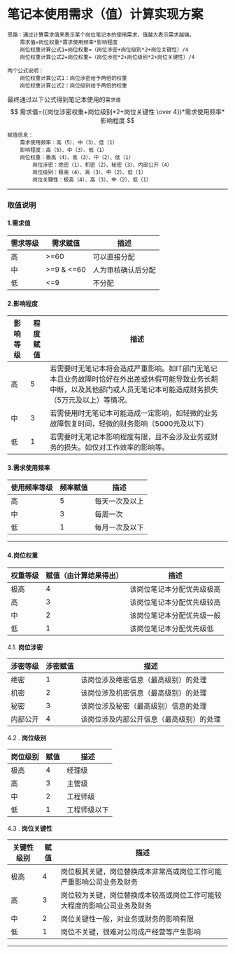 #        笔记本使用需求（值）计算实现方案


```
思路：通过计算需求值来表示某个岗位笔记本的使用需求，值越大表示需求越强。
	需求值=岗位权重*需求使用频率*影响程度
	岗位权重计算公式1=岗位权重=（岗位涉密+岗位级别*2+岗位关键性）/4
	岗位权重计算公式2=岗位权重=（岗位涉密*2+岗位级别*2+岗位关键性）/4
```
```
两个公式说明：
	岗位权重计算公式1：岗位涉密给予两倍的权重
	岗位权重计算公式2：岗位级别给予两倍的权重
```

最终通过以下公式得到笔记本使用的`需求值`
$$
需求值=({岗位涉密权重+岗位级别*2+岗位关键性 \over 4})*需求使用频率*影响程度
$$
```
赋值信息：
	需求使用频率：高（5）、中（3）、低（1）
	影响程度：高（5）、中（3）、低（1）
	岗位权重：极高（4）、高（3）、中（2）、低（1）
		岗位涉密：绝密（1）、机密（2）、秘密（3）、内部公开（4）
		岗位级别：极高（4）、高（3）、中（2）、低（1）
		岗位关键性：极高（4）、高（3）、中（2）、低（1）
```



---
### 取值说明

#### 1.需求值

| 需求等级 | 需求赋值   | 描述               |
| -------- | ---------- | ------------------ |
| 高       | >=60       | 可以直接分配       |
| 中       | >=9 & <=60 | 人为审核确认后分配 |
| 低       | <=9        | 不分配             |

#### 2.影响程度

| 影响等级 | 程度赋值 | 描述                                                         |
| -------- | -------- | ------------------------------------------------------------ |
| 高       | 5        | 若需要时无笔记本将会造成严重影响。如IT部门无笔记本且业务故障时恰好在外出差或休假可能导致业务长期中断，以及其他部门或人员无笔记本可能造成财务损失（5万元及以上）等情况。 |
| 中       | 3        | 若需使用时无笔记本可能造成一定影响，如轻微的业务故障恢复时间，轻微的财务影响（5000元及以下） |
| 低       | 1        | 若需要时无笔记本影响程度有限，且不会涉及业务或财务的损失。如仅对工作效率的影响等。 |

#### 3.需求使用频率

| 使用频率等级 | 频率赋值 | 描述           |
| ------------ | -------- | -------------- |
| 高           | 5        | 每天一次及以上 |
| 中           | 3        | 每周一次       |
| 低           | 1        | 每月一次及以下 |

---

#### 4.岗位权重

| 权重等级 | 赋值（由计算结果得出） | 描述 |
| -------- | ---- | ---- |
| 极高     | 4 | 该岗位笔记本分配优先级极高 |
| 高       | 3 | 该岗位笔记本分配优先级较高 |
| 中       | 2 | 该岗位笔记本分配优先级一般 |
|低|1|该岗位笔记本分配优先级低|

4.1. **岗位涉密**

| 涉密等级 | 涉密赋值 | 描述 |
| -------- | ---- | ---- |
| 绝密     | 1 | 该岗位涉及绝密信息（最高级别）的处理 |
| 机密     | 2 | 该岗位涉及机密信息（最高级别）的处理 |
| 秘密     | 3 | 该岗位涉及秘密（最高级别）信息的处理 |
|内部公开|4|该岗位涉及内部公开信息（最高级别）的处理|

4.2 . **岗位级别**

| 岗位级别 | 赋值 | 描述         |
| -------- | ---- | ------------ |
| 极高     | 4    | 经理级       |
| 高       | 3    | 主管级       |
| 中       | 2    | 工程师级     |
| 低       | 1    | 工程师级以下 |

4.3 . **岗位关键性**

| 关键性级别 | 赋值 | 描述                                                         |
| ---------- | ---- | ------------------------------------------------------------ |
| 极高       | 4    | 岗位极其关键，岗位替换成本非常高或岗位工作可能严重影响公司业务及财务 |
| 高         | 3    | 岗位较为关键，岗位替换成本较高或岗位工作可能较大程度的影响公司业务及财务 |
| 中         | 2    | 岗位关键性一般，对业务或财务的影响有限                       |
| 低         | 1    | 岗位不关键，很难对公司成产经营等产生影响                     |




---

